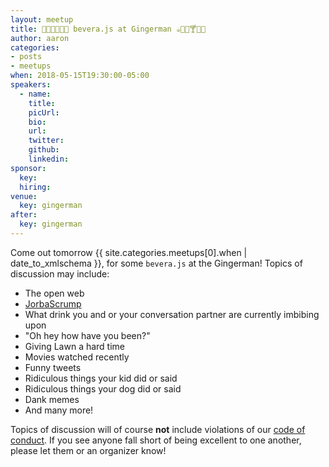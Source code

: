```yaml
---
layout: meetup
title: 🥤🍾🍷🍻🍹🍼 bevera.js at Gingerman ☕️🥛🥃🍸🍺🍶
author: aaron
categories:
- posts
- meetups
when: 2018-05-15T19:30:00-05:00
speakers:
  - name:
    title:
    picUrl:
    bio:
    url:
    twitter:
    github:
    linkedin:
sponsor:
  key:
  hiring:
venue:
  key: gingerman
after:
  key: gingerman
---
```


Come out tomorrow <x-date>{{ site.categories.meetups[0].when | date_to_xmlschema }}</x-date>, for some `bevera.js` at the Gingerman! Topics of discussion may include:

* The open web
* [JorbaScrump](https://twitter.com/davatron5000/status/369187413291065344)
* What drink you and or your conversation partner are currently imbibing upon
* "Oh hey how have you been?"
* Giving Lawn a hard time
* Movies watched recently
* Funny tweets
* Ridiculous things your kid did or said
* Ridiculous things your dog did or said
* Dank memes
* And many more!

Topics of discussion will of course **not** include violations of our [code of conduct](https://austinjavascript.com/austinjs-code-of-conduct/). If you see anyone fall short of being excellent to one another, please let them or an organizer know!
